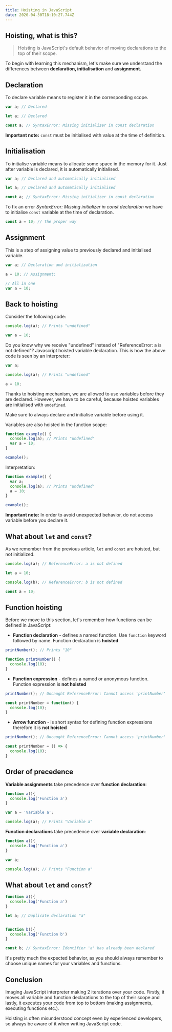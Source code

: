 ```yaml
---
title: Hoisting in JavaScript
date: 2020-04-30T18:10:27.744Z
---
```

## Hoisting, what is this?

> Hoisting is JavaScript's default behavior of moving declarations to the top of their scope.

To begin with learning this mechanism, let's make sure we understand the differences between **declaration, initialisation** and **assignment.**

## Declaration

To declare variable means to register it in the corresponding scope.

```javascript
var a; // Declared

let a; // Declared

const a; // SyntaxError: Missing initializer in const declaration
```

**Important note:** `const` must be initialised with value at the time of definition.

## Initialisation

To initialise variable means to allocate some space in the memory for it. Just after variable is declared, it is automatically initialised.

```javascript
var a; // Declared and automatically initialised

let a; // Declared and automatically initialised

const a; // SyntaxError: Missing initializer in const declaration
```

To fix an error *SyntaxError: Missing initializer in const declaration* we have to initialise `const` variable at the time of declaration.

```javascript
const a = 10; // The proper way
```

## Assignment

This is a step of assigning value to previously declared and initialised variable.

```javascript
var a; // Declaration and initialization

a = 10; // Assignment;

// All in one
var a = 10;
```

## Back to hoisting

Consider the following code:

```javascript
console.log(a); // Prints "undefined"

var a = 10;
```

Do you know why we receive "undefined" instead of "ReferenceError: a is not defined"? Javascript hoisted variable declaration. This is how the above code is seen by an interpreter:

```javascript
var a;

console.log(a); // Prints "undefined"

a = 10;
```

Thanks to hoisting mechanism, we are allowed to use variables before they are declared. However, we have to be careful, because hoisted variables are initialised with `undefined`. 

Make sure to always declare and initialise variable before using it.

Variables are also hoisted in the function scope:

```javascript
function example() {
  console.log(a); // Prints "undefined"
  var a = 10;
}

example();
```

Interpretation:

```javascript
function example() {
  var a;
  console.log(a); // Prints "undefined"
  a = 10;
}

example();
```

**Important note:** In order to avoid unexpected behavior, do not access variable before you declare it.

## What about `let` and `const`?

As we remember from the previous article, `let` and `const` are hoisted, but not initialized.

```javascript
console.log(a); // ReferenceError: a is not defined

let a = 10;

console.log(b); // ReferenceError: b is not defined

const a = 10;
```

## Function hoisting

Before we move to this section, let's remember how functions can be defined in JavaScript:

* **Function declaration** - defines a named function. Use `function` keyword followed by name. Function declaration is **hoisted**

```javascript
printNumber(); // Prints "10"

function printNumber() {
  console.log(10);
}
```

* **Function expression** - defines a named or anonymous function. Function expression is **not hoisted**

```javascript
printNumber(); // Uncaught ReferenceError: Cannot access 'printNumber' before initialization

const printNumber = function() {
  console.log(10);
}
```

* **Arrow function** - is short syntax for defining function expressions therefore it is **not hoisted**

```javascript
printNumber(); // Uncaught ReferenceError: Cannot access 'printNumber' before initialization

const printNumber = () => {
  console.log(10);
}
```

## Order of precedence

**Variable assignments** take precedence over **function declaration**:

```javascript
function a(){
  console.log('Function a')
}

var a = 'Variable a';

console.log(a); // Prints "Variable a"
```

**Function declarations** take precedence over **variable declaration**:

```javascript
function a(){
  console.log('Function a')
}

var a;

console.log(a); // Prints "Function a"
```

## What about `let` and `const`?

```javascript
function a(){
  console.log('Function a')
}

let a; // Duplicate declaration "a"


function b(){
  console.log('Function b')
}

const b; // SyntaxError: Identifier 'a' has already been declared


```

It's pretty much the expected behavior, as you should always  remember to choose unique names for your variables and functions.

## Conclusion

Imaging JavaScript interpreter making 2 iterations over your code. Firstly, it moves all variable and function declarations to the top of their scope and lastly, it executes your code from top to bottom (making assignments, executing functions etc.).

Hoisting is often misunderstood concept even by experienced developers, so always be aware of it when writing JavaScript code.